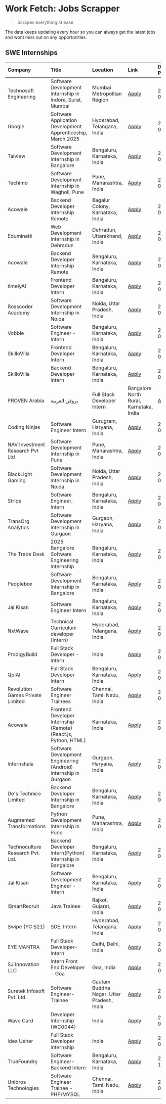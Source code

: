 # Work Fetch: Jobs Scrapper
> Scrapes everything at ease

The data keeps updating every hour so you can always get the latest jobs and wont miss out on any opportunities.

## SWE Internships
<!--START_SECTION:workfetch-->
| Company                          | Title                                                            | Location                                  | Link                                                                                                                                                                                                                                                                                | Date Posted   |
|:---------------------------------|:-----------------------------------------------------------------|:------------------------------------------|:------------------------------------------------------------------------------------------------------------------------------------------------------------------------------------------------------------------------------------------------------------------------------------|:--------------|
| Technosoft Engineering           | Software Development Internship in Indore, Surat, Mumbai         | Mumbai Metropolitan Region                | [Apply](https://in.linkedin.com/jobs/view/software-development-internship-in-indore-surat-mumbai-at-technosoft-engineering-4033658742?position=58&pageNum=0&refId=6sU2MerC5HVhwHwtRjw2eg%3D%3D&trackingId=Ds8rQNxqpM6EYfig8AiOrA%3D%3D)                                             | 2024-09-25    |
| Google                           | Software Application Development Apprenticeship, March 2025      | Hyderabad, Telangana, India               | [Apply](https://in.linkedin.com/jobs/view/software-application-development-apprenticeship-march-2025-at-google-4032957528?position=3&pageNum=0&refId=6sU2MerC5HVhwHwtRjw2eg%3D%3D&trackingId=ze9Z6%2FZbn2nZ%2FUG7E%2F4Adw%3D%3D)                                                    | 2024-09-24    |
| Talview                          | Software Development Internship in Bangalore                     | Bengaluru, Karnataka, India               | [Apply](https://in.linkedin.com/jobs/view/software-development-internship-in-bangalore-at-talview-4033703077?position=8&pageNum=0&refId=6sU2MerC5HVhwHwtRjw2eg%3D%3D&trackingId=1v6vPDjs6QanFZNKOzIp1A%3D%3D)                                                                       | 2024-09-23    |
| Techimo                          | Software Development Internship in Wagholi, Pune                 | Pune, Maharashtra, India                  | [Apply](https://in.linkedin.com/jobs/view/software-development-internship-in-wagholi-pune-at-techimo-4032105423?position=10&pageNum=0&refId=6sU2MerC5HVhwHwtRjw2eg%3D%3D&trackingId=RT%2FSHCpAeOeLYBi9Ud3jjA%3D%3D)                                                                 | 2024-09-21    |
| Acowale                          | Backend Developer Internship Remote                              | Bagalur Colony, Karnataka, India          | [Apply](https://in.linkedin.com/jobs/view/backend-developer-internship-remote-at-acowale-4030088707?position=17&pageNum=0&refId=6sU2MerC5HVhwHwtRjw2eg%3D%3D&trackingId=zD9233Bqfbzzd1smnjhgQw%3D%3D)                                                                               | 2024-09-21    |
| Eduminatti                       | Web Development Internship in Dehradun                           | Dehradun, Uttarakhand, India              | [Apply](https://in.linkedin.com/jobs/view/web-development-internship-in-dehradun-at-eduminatti-4032105381?position=26&pageNum=0&refId=6sU2MerC5HVhwHwtRjw2eg%3D%3D&trackingId=epcTrtmVolsLh%2Bs1eg%2FTJA%3D%3D)                                                                     | 2024-09-21    |
| Acowale                          | Backend Developer Internship Remote                              | Bengaluru, Karnataka, India               | [Apply](https://in.linkedin.com/jobs/view/backend-developer-internship-remote-at-acowale-4030975489?position=9&pageNum=0&refId=6sU2MerC5HVhwHwtRjw2eg%3D%3D&trackingId=rbLfRuO4spEwjLgLiRJWbw%3D%3D)                                                                                | 2024-09-20    |
| timelyAI                         | Frontend Developer Intern                                        | Bengaluru, Karnataka, India               | [Apply](https://in.linkedin.com/jobs/view/frontend-developer-intern-at-timelyai-4030925040?position=16&pageNum=0&refId=6sU2MerC5HVhwHwtRjw2eg%3D%3D&trackingId=hWFRJgX6EXjUgezfa93FvQ%3D%3D)                                                                                        | 2024-09-20    |
| Bosscoder Academy                | Software Development Internship in Noida                         | Noida, Uttar Pradesh, India               | [Apply](https://in.linkedin.com/jobs/view/software-development-internship-in-noida-at-bosscoder-academy-4031161323?position=20&pageNum=0&refId=6sU2MerC5HVhwHwtRjw2eg%3D%3D&trackingId=5QNSyg3y9uB6e%2BLJDhBNXg%3D%3D)                                                              | 2024-09-20    |
| Vobble                           | Software Engineer - Intern                                       | Bengaluru, Karnataka, India               | [Apply](https://in.linkedin.com/jobs/view/software-engineer-intern-at-vobble-4028011279?position=52&pageNum=0&refId=6sU2MerC5HVhwHwtRjw2eg%3D%3D&trackingId=sSC41PG1fqNkBEnftUdjzg%3D%3D)                                                                                           | 2024-09-19    |
| SkilloVilla                      | Frontend Developer Intern                                        | Bengaluru, Karnataka, India               | [Apply](https://in.linkedin.com/jobs/view/frontend-developer-intern-at-skillovilla-4025873510?position=6&pageNum=0&refId=6sU2MerC5HVhwHwtRjw2eg%3D%3D&trackingId=CCL0pOaG4oICh8nsKzkHQA%3D%3D)                                                                                      | 2024-09-17    |
| SkilloVilla                      | Backend Developer Intern                                         | Bengaluru, Karnataka, India               | [Apply](https://in.linkedin.com/jobs/view/backend-developer-intern-at-skillovilla-4025860894?position=13&pageNum=0&refId=6sU2MerC5HVhwHwtRjw2eg%3D%3D&trackingId=I7%2B6d5e7GmFy7%2FaGi57JLA%3D%3D)                                                                                  | 2024-09-17    |
| PROVEN Arabia | بروفن العربية    | Full Stack Developer Intern                                      | Bangalore North Rural, Karnataka, India   | [Apply](https://in.linkedin.com/jobs/view/full-stack-developer-intern-at-proven-arabia-%D8%A8%D8%B1%D9%88%D9%81%D9%86-%D8%A7%D9%84%D8%B9%D8%B1%D8%A8%D9%8A%D8%A9-4028862862?position=56&pageNum=0&refId=6sU2MerC5HVhwHwtRjw2eg%3D%3D&trackingId=ObdqWi%2BGM%2FHDuMQ%2FP39QBA%3D%3D) | 2024-09-17    |
| Coding Ninjas                    | Software Engineer Intern                                         | Gurugram, Haryana, India                  | [Apply](https://in.linkedin.com/jobs/view/software-engineer-intern-at-coding-ninjas-4025524828?position=47&pageNum=0&refId=6sU2MerC5HVhwHwtRjw2eg%3D%3D&trackingId=hy95k%2F%2F06jra0s8EV1Aa9A%3D%3D)                                                                                | 2024-09-16    |
| NAV Investment Research Pvt Ltd  | Software Development Internship in Pune                          | Pune, Maharashtra, India                  | [Apply](https://in.linkedin.com/jobs/view/software-development-internship-in-pune-at-nav-investment-research-pvt-ltd-4027052851?position=7&pageNum=0&refId=6sU2MerC5HVhwHwtRjw2eg%3D%3D&trackingId=eYi51EePw%2Bzr1LLpjp%2BZww%3D%3D)                                                | 2024-09-15    |
| BlackLight Gaming                | Software Development Internship in Noida                         | Noida, Uttar Pradesh, India               | [Apply](https://in.linkedin.com/jobs/view/software-development-internship-in-noida-at-blacklight-gaming-4026655870?position=22&pageNum=0&refId=6sU2MerC5HVhwHwtRjw2eg%3D%3D&trackingId=ZDn5ifhy7RELPJIHEMl8fg%3D%3D)                                                                | 2024-09-14    |
| Stripe                           | Software Engineer, Intern                                        | Bengaluru, Karnataka, India               | [Apply](https://in.linkedin.com/jobs/view/software-engineer-intern-at-stripe-4008214242?position=2&pageNum=0&refId=6sU2MerC5HVhwHwtRjw2eg%3D%3D&trackingId=2uWFCnBuppiZQ5xASKZ%2Fkg%3D%3D)                                                                                          | 2024-09-13    |
| TransOrg Analytics               | Software Development Internship in Gurgaon                       | Gurgaon, Haryana, India                   | [Apply](https://in.linkedin.com/jobs/view/software-development-internship-in-gurgaon-at-transorg-analytics-4024791052?position=46&pageNum=0&refId=6sU2MerC5HVhwHwtRjw2eg%3D%3D&trackingId=N%2FFlcIILP0yOKLi9HTFnzg%3D%3D)                                                           | 2024-09-12    |
| The Trade Desk                   | 2025 Bangalore Software Engineering Internship                   | Bengaluru, Karnataka, India               | [Apply](https://in.linkedin.com/jobs/view/2025-bangalore-software-engineering-internship-at-the-trade-desk-3987456531?position=11&pageNum=0&refId=6sU2MerC5HVhwHwtRjw2eg%3D%3D&trackingId=wv9WbRUX%2FMN43ILJck6Dcg%3D%3D)                                                           | 2024-09-11    |
| Peoplebox                        | Software Development Internship in Bangalore                     | Bengaluru, Karnataka, India               | [Apply](https://in.linkedin.com/jobs/view/software-development-internship-in-bangalore-at-peoplebox-4022411601?position=14&pageNum=0&refId=6sU2MerC5HVhwHwtRjw2eg%3D%3D&trackingId=jhwjqA1Ky6FOFu9m3Fmd9Q%3D%3D)                                                                    | 2024-09-10    |
| Jai Kisan                        | Software Engineer Intern                                         | Bengaluru, Karnataka, India               | [Apply](https://in.linkedin.com/jobs/view/software-engineer-intern-at-jai-kisan-4024075360?position=36&pageNum=0&refId=6sU2MerC5HVhwHwtRjw2eg%3D%3D&trackingId=1Qqxw1Qi23xrloSMCd8eMw%3D%3D)                                                                                        | 2024-09-09    |
| NxtWave                          | Technical Curriculum developer (Intern)                          | Hyderabad, Telangana, India               | [Apply](https://in.linkedin.com/jobs/view/technical-curriculum-developer-intern-at-nxtwave-4020462207?position=45&pageNum=0&refId=6sU2MerC5HVhwHwtRjw2eg%3D%3D&trackingId=DHAeS9tgCuicMNGRvdF34Q%3D%3D)                                                                             | 2024-09-09    |
| ProdigyBuild                     | Full Stack Developer - Intern                                    | India                                     | [Apply](https://in.linkedin.com/jobs/view/full-stack-developer-intern-at-prodigybuild-4019591942?position=53&pageNum=0&refId=6sU2MerC5HVhwHwtRjw2eg%3D%3D&trackingId=MgnsI96arj67FfjfDb%2BenQ%3D%3D)                                                                                | 2024-09-08    |
| QpiAI                            | Full Stack Developer Intern                                      | Bengaluru, Karnataka, India               | [Apply](https://in.linkedin.com/jobs/view/full-stack-developer-intern-at-qpiai-4017395346?position=35&pageNum=0&refId=6sU2MerC5HVhwHwtRjw2eg%3D%3D&trackingId=DCaIHEcmxQu8cGfEMLZfpA%3D%3D)                                                                                         | 2024-09-06    |
| Revolution Games Private Limited | Software Engineer Trainees                                       | Chennai, Tamil Nadu, India                | [Apply](https://in.linkedin.com/jobs/view/software-engineer-trainees-at-revolution-games-private-limited-4015912927?position=29&pageNum=0&refId=6sU2MerC5HVhwHwtRjw2eg%3D%3D&trackingId=VuZcjms6EMWkcQ%2FO21lTbg%3D%3D)                                                             | 2024-09-02    |
| Acowale                          | Frontend Developer Internship (Remote) (React.js, Python, HTML)  | Karnataka, India                          | [Apply](https://in.linkedin.com/jobs/view/frontend-developer-internship-remote-react-js-python-html-at-acowale-4014663920?position=4&pageNum=0&refId=6sU2MerC5HVhwHwtRjw2eg%3D%3D&trackingId=7nsGl9m%2BHX9Vt3F8H69Jaw%3D%3D)                                                        | 2024-09-01    |
| Internshala                      | Software Development Engineering (Android) Internship in Gurgaon | Gurgaon, Haryana, India                   | [Apply](https://in.linkedin.com/jobs/view/software-development-engineering-android-internship-in-gurgaon-at-internshala-4015471580?position=18&pageNum=0&refId=6sU2MerC5HVhwHwtRjw2eg%3D%3D&trackingId=g%2FaUfALc6BjfuIN7ANXIeQ%3D%3D)                                              | 2024-09-01    |
| De's Technico Limited            | Backend Developer Internship in Bangalore                        | Bengaluru, Karnataka, India               | [Apply](https://in.linkedin.com/jobs/view/backend-developer-internship-in-bangalore-at-de-s-technico-limited-4013798324?position=28&pageNum=0&refId=6sU2MerC5HVhwHwtRjw2eg%3D%3D&trackingId=y2Vq9dzsBWqL5Ldkhg8KlQ%3D%3D)                                                           | 2024-08-30    |
| Augmented Transformations        | Python Development Internship in Pune                            | Pune, Maharashtra, India                  | [Apply](https://in.linkedin.com/jobs/view/python-development-internship-in-pune-at-augmented-transformations-4010741884?position=27&pageNum=0&refId=6sU2MerC5HVhwHwtRjw2eg%3D%3D&trackingId=0LRzfuVLb%2FsAOGOlKd0vNQ%3D%3D)                                                         | 2024-08-26    |
| Technoculture Research Pvt. Ltd. | Backend Developer Intern(Python) Internship in Bangalore         | Bengaluru, Karnataka, India               | [Apply](https://in.linkedin.com/jobs/view/backend-developer-intern-python-internship-in-bangalore-at-technoculture-research-pvt-ltd-4010744714?position=39&pageNum=0&refId=6sU2MerC5HVhwHwtRjw2eg%3D%3D&trackingId=GH1o87w773%2B16Jt%2FSLtAAA%3D%3D)                                | 2024-08-26    |
| Jai Kisan                        | Software Development Engineer - Intern                           | Bengaluru, Karnataka, India               | [Apply](https://in.linkedin.com/jobs/view/software-development-engineer-intern-at-jai-kisan-4027288169?position=25&pageNum=0&refId=6sU2MerC5HVhwHwtRjw2eg%3D%3D&trackingId=F8gmavTdSDBmrKsnuAitpg%3D%3D)                                                                            | 2024-08-22    |
| iSmartRecruit                    | Java Trainee                                                     | Rajkot, Gujarat, India                    | [Apply](https://in.linkedin.com/jobs/view/java-trainee-at-ismartrecruit-3992301825?position=31&pageNum=0&refId=6sU2MerC5HVhwHwtRjw2eg%3D%3D&trackingId=dcltpBUmbxk4Wlpd40KKtg%3D%3D)                                                                                                | 2024-08-06    |
| Swipe (YC S21)                   | SDE, Intern                                                      | Hyderabad, Telangana, India               | [Apply](https://in.linkedin.com/jobs/view/sde-intern-at-swipe-yc-s21-3980368092?position=37&pageNum=0&refId=6sU2MerC5HVhwHwtRjw2eg%3D%3D&trackingId=fqp707Lw82Avi1aFPzNdZg%3D%3D)                                                                                                   | 2024-07-22    |
| EYE MANTRA                       | Full Stack Developer- Intern                                     | Delhi, Delhi, India                       | [Apply](https://in.linkedin.com/jobs/view/full-stack-developer-intern-at-eye-mantra-3960988037?position=44&pageNum=0&refId=6sU2MerC5HVhwHwtRjw2eg%3D%3D&trackingId=8yHzKLRHKYxL%2Br3RVoTd1A%3D%3D)                                                                                  | 2024-06-28    |
| SJ Innovation LLC                | Intern Front End Developer - Goa                                 | Goa, India                                | [Apply](https://in.linkedin.com/jobs/view/intern-front-end-developer-goa-at-sj-innovation-llc-3931678611?position=19&pageNum=0&refId=6sU2MerC5HVhwHwtRjw2eg%3D%3D&trackingId=2tW9WeH1jrqCBPdvsv%2FaMw%3D%3D)                                                                        | 2024-05-24    |
| Suretek Infosoft Pvt. Ltd.       | Software Engineer-Trainee                                        | Gautam Buddha Nagar, Uttar Pradesh, India | [Apply](https://in.linkedin.com/jobs/view/software-engineer-trainee-at-suretek-infosoft-pvt-ltd-3916999948?position=30&pageNum=0&refId=6sU2MerC5HVhwHwtRjw2eg%3D%3D&trackingId=N20QoP6gxVl%2FizVddbuKlA%3D%3D)                                                                      | 2024-05-04    |
| Wave Card                        | Developer Internship (WC0044)                                    | India                                     | [Apply](https://in.linkedin.com/jobs/view/developer-internship-wc0044-at-wave-card-3900079966?position=42&pageNum=0&refId=6sU2MerC5HVhwHwtRjw2eg%3D%3D&trackingId=mdVnZ1%2FhWl5%2FhH37ZuqFpw%3D%3D)                                                                                 | 2024-04-15    |
| Idea Usher                       | Full Stack Developer Internship                                  | India                                     | [Apply](https://in.linkedin.com/jobs/view/full-stack-developer-internship-at-idea-usher-3879565540?position=23&pageNum=0&refId=6sU2MerC5HVhwHwtRjw2eg%3D%3D&trackingId=H3O0MGCCQ4%2BfJFwjBNsy4Q%3D%3D)                                                                              | 2024-04-01    |
| TrueFoundry                      | Software Engineer-Backend Intern                                 | Bengaluru, Karnataka, India               | [Apply](https://in.linkedin.com/jobs/view/software-engineer-backend-intern-at-truefoundry-3779508170?position=41&pageNum=0&refId=6sU2MerC5HVhwHwtRjw2eg%3D%3D&trackingId=TeadNUvJN17XDlE3IY9qUg%3D%3D)                                                                              | 2023-11-10    |
| Unibros Technologies             | Software Engineer Trainee - PHP/MYSQL                            | Chennai, Tamil Nadu, India                | [Apply](https://in.linkedin.com/jobs/view/software-engineer-trainee-php-mysql-at-unibros-technologies-3656599241?position=33&pageNum=0&refId=6sU2MerC5HVhwHwtRjw2eg%3D%3D&trackingId=9m5h0dhJacaOwIlLDW%2F8PQ%3D%3D)                                                                | 2023-06-12    |
<!--END_SECTION:workfetch-->
